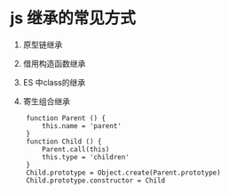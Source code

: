 # js 继承的常见方式

1. 原型链继承

2. 借用构造函数继承

3. ES 中class的继承

4. 寄生组合继承
```
    function Parent () {
        this.name = 'parent'
    }
    function Child () {
        Parent.call(this)
        this.type = 'children'
    }
    Child.prototype = Object.create(Parent.prototype)
    Child.prototype.constructor = Child
```